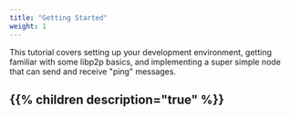```yaml
---
title: "Getting Started"
weight: 1
---
```


This tutorial covers setting up your development environment, getting familiar with some libp2p basics, and implementing a super simple node that can send and receive "ping" messages.

<!--more-->

{{% children description="true" %}}
-----
